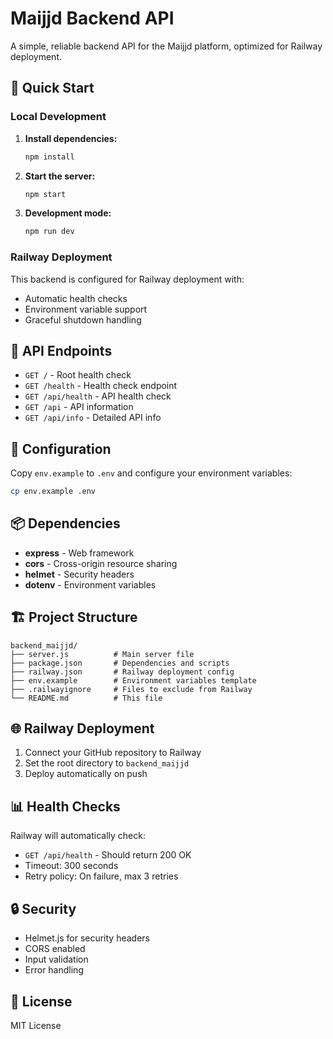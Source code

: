# Maijjd Backend API

A simple, reliable backend API for the Maijjd platform, optimized for Railway deployment.

## 🚀 Quick Start

### Local Development

1. **Install dependencies:**
   ```bash
   npm install
   ```

2. **Start the server:**
   ```bash
   npm start
   ```

3. **Development mode:**
   ```bash
   npm run dev
   ```

### Railway Deployment

This backend is configured for Railway deployment with:
- Automatic health checks
- Environment variable support
- Graceful shutdown handling

## 📡 API Endpoints

- `GET /` - Root health check
- `GET /health` - Health check endpoint
- `GET /api/health` - API health check
- `GET /api` - API information
- `GET /api/info` - Detailed API info

## 🔧 Configuration

Copy `env.example` to `.env` and configure your environment variables:

```bash
cp env.example .env
```

## 📦 Dependencies

- **express** - Web framework
- **cors** - Cross-origin resource sharing
- **helmet** - Security headers
- **dotenv** - Environment variables

## 🏗️ Project Structure

```
backend_maijjd/
├── server.js          # Main server file
├── package.json       # Dependencies and scripts
├── railway.json       # Railway deployment config
├── env.example        # Environment variables template
├── .railwayignore     # Files to exclude from Railway
└── README.md          # This file
```

## 🌐 Railway Deployment

1. Connect your GitHub repository to Railway
2. Set the root directory to `backend_maijjd`
3. Deploy automatically on push

## 📊 Health Checks

Railway will automatically check:
- `GET /api/health` - Should return 200 OK
- Timeout: 300 seconds
- Retry policy: On failure, max 3 retries

## 🔒 Security

- Helmet.js for security headers
- CORS enabled
- Input validation
- Error handling

## 📝 License

MIT License